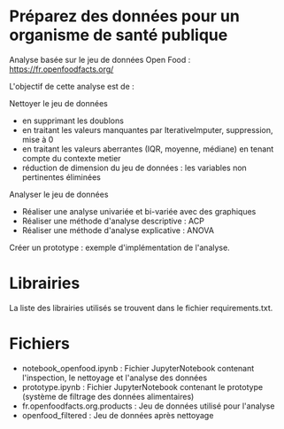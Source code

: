 # Préparez des données pour un organisme de santé publique

Analyse basée sur le jeu de données Open Food : https://fr.openfoodfacts.org/

L'objectif de cette analyse est de : 

Nettoyer le jeu de données 
* en supprimant les doublons
* en traitant les valeurs manquantes par IterativeImputer, suppression, mise à 0
* en traitant les valeurs aberrantes (IQR, moyenne, médiane) en tenant compte du contexte metier
* réduction de dimension du jeu de données : les variables non pertinentes éliminées

Analyser le jeu de données 
* Réaliser une analyse univariée et bi-variée avec des graphiques 
* Réaliser une méthode d'analyse descriptive : ACP
* Réaliser une méthode d'analyse explicative : ANOVA

Créer un prototype : exemple d'implémentation de l'analyse.

# Librairies

La liste des librairies utilisés se trouvent dans le fichier requirements.txt.

# Fichiers

- notebook_openfood.ipynb : Fichier JupyterNotebook contenant l'inspection, le nettoyage et l'analyse des données
- prototype.ipynb : Fichier JupyterNotebook contenant le prototype (système de filtrage des données alimentaires)
- fr.openfoodfacts.org.products : Jeu de données utilisé pour l'analyse
- openfood_filtered : Jeu de données après nettoyage
